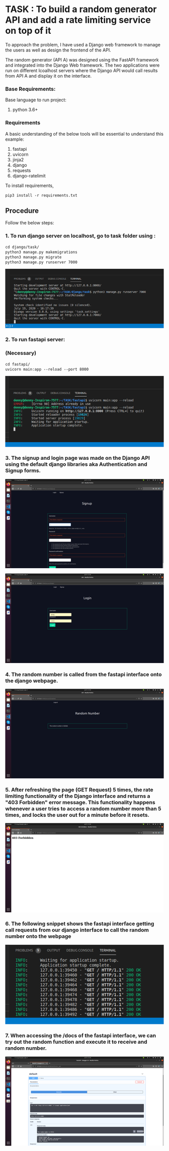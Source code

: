 # TASK : To build a random generator API and add a rate limiting service on top of it



To approach the problem, I have used a Django web framework to manage the users as well as design the frontend of the API.

The random generator (API A) was designed using the FastAPI framework and integrated into the Django Web framework.
The two applications were run on different lcoalhost servers where the Django API would call results from API A and display it on the interface.
 
### Base Requirements:
Base language to run project:
1. python 3.6+
 
### Requirements
A basic understanding of the below tools will be essential to understand this example:
1. fastapi
2. uvicorn
3. jinja2
4. django
5. requests
6. django-ratelimit

To install requirements,

```
pip3 install -r requirements.txt
```

## Procedure
Follow the below steps:
### 1. To run django server on localhost, go to task folder using :

```
cd django/task/
python3 manage.py makemigrations
python3 manage.py migrate
python3 manage.py runserver 7000
```

![Django API is run on the http://localhost:7000](pic/1.png)


### 2. To run fastapi server:


### (Necessary)
```
cd fastapi/
uvicorn main:app --reload --port 8000 
```

![FastAPI is run on the http://localhost:8000](pic/2.png)


### 3. The signup and login page was made on the Django API using the default django libraries aka Authentication and Signup forms.

![](pic/3.png)

![](pic/4.png)

### 4. The random number is called from the fastapi interface onto the django webpage.



![](pic/5.png)

### 5. After refreshing the page (GET Request) 5 times, the rate limiting functionality of the Django interface and returns a "403 Forbidden" error message. This functionality happens whenever a user tries to access a random number more than 5 times, and locks the user out for a minute before it resets.  



![](pic/6.png)


### 6. The following snippet shows the fastapi interface getting call requests from our django interface to call the random number onto the webpage

![](pic/7.png)


### 7. When accessing the /docs of the fastapi interface, we can try out the random function and execute it to receive and random number.


![](pic/8.png)







